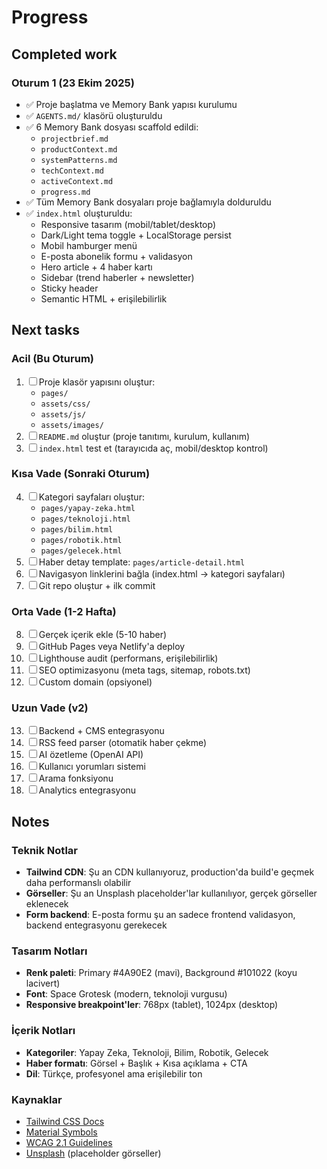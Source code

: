 # Progress

## Completed work

### Oturum 1 (23 Ekim 2025)
- ✅ Proje başlatma ve Memory Bank yapısı kurulumu
- ✅ `AGENTS.md/` klasörü oluşturuldu
- ✅ 6 Memory Bank dosyası scaffold edildi:
  - `projectbrief.md`
  - `productContext.md`
  - `systemPatterns.md`
  - `techContext.md`
  - `activeContext.md`
  - `progress.md`
- ✅ Tüm Memory Bank dosyaları proje bağlamıyla dolduruldu
- ✅ `index.html` oluşturuldu:
  - Responsive tasarım (mobil/tablet/desktop)
  - Dark/Light tema toggle + LocalStorage persist
  - Mobil hamburger menü
  - E-posta abonelik formu + validasyon
  - Hero article + 4 haber kartı
  - Sidebar (trend haberler + newsletter)
  - Sticky header
  - Semantic HTML + erişilebilirlik


## Next tasks

### Acil (Bu Oturum)
1. ☐ Proje klasör yapısını oluştur:
   - `pages/`
   - `assets/css/`
   - `assets/js/`
   - `assets/images/`
2. ☐ `README.md` oluştur (proje tanıtımı, kurulum, kullanım)
3. ☐ `index.html` test et (tarayıcıda aç, mobil/desktop kontrol)

### Kısa Vade (Sonraki Oturum)
4. ☐ Kategori sayfaları oluştur:
   - `pages/yapay-zeka.html`
   - `pages/teknoloji.html`
   - `pages/bilim.html`
   - `pages/robotik.html`
   - `pages/gelecek.html`
5. ☐ Haber detay template: `pages/article-detail.html`
6. ☐ Navigasyon linklerini bağla (index.html → kategori sayfaları)
7. ☐ Git repo oluştur + ilk commit

### Orta Vade (1-2 Hafta)
8. ☐ Gerçek içerik ekle (5-10 haber)
9. ☐ GitHub Pages veya Netlify'a deploy
10. ☐ Lighthouse audit (performans, erişilebilirlik)
11. ☐ SEO optimizasyonu (meta tags, sitemap, robots.txt)
12. ☐ Custom domain (opsiyonel)

### Uzun Vade (v2)
13. ☐ Backend + CMS entegrasyonu
14. ☐ RSS feed parser (otomatik haber çekme)
15. ☐ AI özetleme (OpenAI API)
16. ☐ Kullanıcı yorumları sistemi
17. ☐ Arama fonksiyonu
18. ☐ Analytics entegrasyonu


## Notes

### Teknik Notlar
- **Tailwind CDN**: Şu an CDN kullanıyoruz, production'da build'e geçmek daha performanslı olabilir
- **Görseller**: Şu an Unsplash placeholder'lar kullanılıyor, gerçek görseller eklenecek
- **Form backend**: E-posta formu şu an sadece frontend validasyon, backend entegrasyonu gerekecek

### Tasarım Notları
- **Renk paleti**: Primary #4A90E2 (mavi), Background #101022 (koyu lacivert)
- **Font**: Space Grotesk (modern, teknoloji vurgusu)
- **Responsive breakpoint'ler**: 768px (tablet), 1024px (desktop)

### İçerik Notları
- **Kategoriler**: Yapay Zeka, Teknoloji, Bilim, Robotik, Gelecek
- **Haber formatı**: Görsel + Başlık + Kısa açıklama + CTA
- **Dil**: Türkçe, profesyonel ama erişilebilir ton

### Kaynaklar
- [Tailwind CSS Docs](https://tailwindcss.com/docs)
- [Material Symbols](https://fonts.google.com/icons)
- [WCAG 2.1 Guidelines](https://www.w3.org/WAI/WCAG21/quickref/)
- [Unsplash](https://unsplash.com/) (placeholder görseller)

